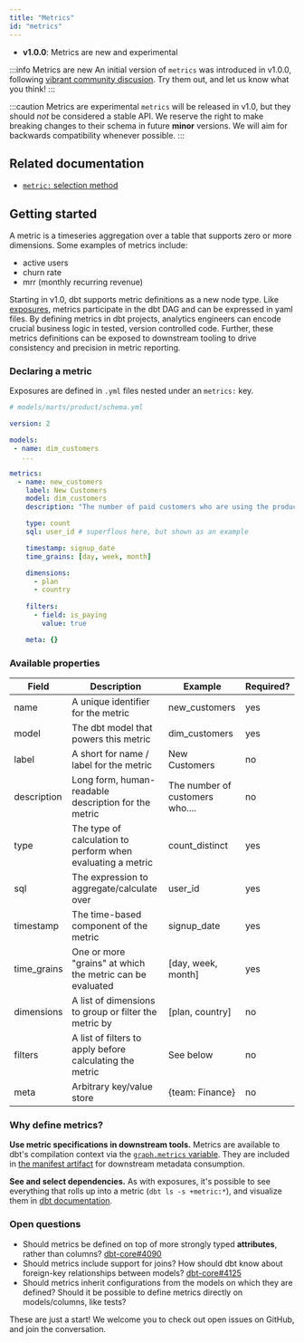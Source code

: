 ```yaml
---
title: "Metrics"
id: "metrics"
---
```


<Changelog>

* **v1.0.0**: Metrics are new and experimental

</Changelog>

:::info Metrics are new
An initial version of `metrics` was introduced in v1.0.0, following [vibrant community discusion](https://github.com/dbt-labs/dbt-core/issues/4071). Try them out, and let us know what you think!
:::

:::caution Metrics are experimental
`metrics` will be released in v1.0, but they should _not_ be considered a stable API. We reserve the right to make breaking changes to their schema in future **minor** versions. We will aim for backwards compatibility whenever possible.
:::

## Related documentation
* [`metric:` selection method](node-selection/methods#the-metric-method)

## Getting started

A metric is a timeseries aggregation over a table that supports zero or more dimensions. Some examples of metrics include:

- active users
- churn rate
- mrr (monthly recurring revenue)

Starting in v1.0, dbt supports metric definitions as a new node type. Like [exposures](exposures), metrics participate in the dbt DAG and can be expressed in yaml files. By defining metrics in dbt projects, analytics engineers can encode crucial business logic in tested, version controlled code. Further, these metrics definitions can be exposed to downstream tooling to drive consistency and precision in metric reporting.

### Declaring a metric

Exposures are defined in `.yml` files nested under an `metrics:` key.

<File name='models/<filename>.yml'>

```yaml
# models/marts/product/schema.yml

version: 2

models:
 - name: dim_customers
   ...

metrics:
  - name: new_customers
    label: New Customers
    model: dim_customers
    description: "The number of paid customers who are using the product"

    type: count
    sql: user_id # superflous here, but shown as an example

    timestamp: signup_date
    time_grains: [day, week, month]

    dimensions:
      - plan
      - country
    
    filters:
      - field: is_paying
        value: true

    meta: {}
```

</File>

### Available properties

| Field       | Description                                                 | Example                         | Required? |
|-------------|-------------------------------------------------------------|---------------------------------|-----------|
| name        | A unique identifier for the metric                          | new_customers                   | yes       |
| model       | The dbt model that powers this metric                       | dim_customers                   | yes       |
| label       | A short for name / label for the metric                     | New Customers                   | no        |
| description | Long form, human-readable description for the metric        | The number of customers who.... | no        |
| type        | The type of calculation to perform when evaluating a metric | count_distinct                  | yes       |
| sql         | The expression to aggregate/calculate over                  | user_id                         | yes       |
| timestamp   | The time-based component of the metric                      | signup_date                     | yes       |
| time_grains | One or more "grains" at which the metric can be evaluated   | [day, week, month]              | yes       |
| dimensions  | A list of dimensions to group or filter the metric by       | [plan, country]                 | no        |
| filters     | A list of filters to apply before calculating the metric    | See below                       | no        |
| meta        | Arbitrary key/value store                                   | {team: Finance}                 | no        |

### Why define metrics?

**Use metric specifications in downstream tools.** Metrics are available to dbt's compilation context via the [`graph.metrics` variable](graph). They are included in [the manifest artifact](manifest-json) for downstream metadata consumption.

**See and select dependencies.** As with exposures, it's possible to see everything that rolls up into a metric (`dbt ls -s +metric:*`), and visualize them in [dbt documentation](documentation).

<Lightbox src="/img/docs/building-a-dbt-project/dag-metrics.png" title="Metrics appear as pink nodes in the DAG (for now)"/>

### Open questions

- Should metrics be defined on top of more strongly typed **attributes**, rather than columns? [dbt-core#4090](https://github.com/dbt-labs/dbt-core/issues/4090)
- Should metrics include support for joins? How should dbt know about foreign-key relationships between models? [dbt-core#4125](https://github.com/dbt-labs/dbt-core/issues/4125)
- Should metrics inherit configurations from the models on which they are defined? Should it be possible to define metrics directly on models/columns, like tests?

These are just a start! We welcome you to check out open issues on GitHub, and join the conversation.
